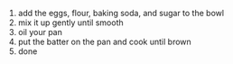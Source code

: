 1. add the eggs, flour, baking soda, and sugar to the bowl
2. mix it up gently until smooth
3. oil your pan 
4. put the batter on the pan and cook until brown
5. done 
